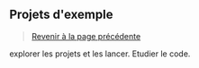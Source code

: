 
## Projets d'exemple

> [Revenir à la page précédente](README.md)

explorer les projets et les lancer. Etudier le code.
